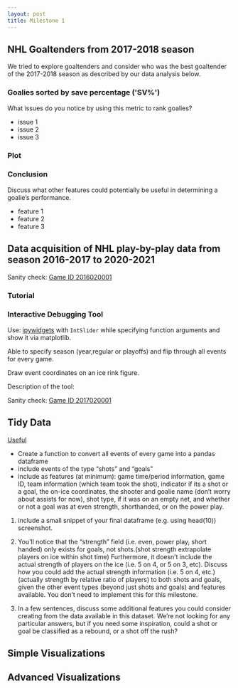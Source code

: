 ```yaml
---
layout: post
title: Milestone 1
---
```

## NHL Goaltenders from 2017-2018 season

We tried to explore goaltenders and consider who was the best goaltender of the 2017-2018 season as described by our data analysis below.

### Goalies sorted by save percentage ('SV%')

What issues do you notice by using this metric to rank goalies?

* issue 1
* issue 2
* issue 3

### Plot
<!--{% include plotly_demo_2.html %}-->

<!-- Filter out the goalies using your proposed approach above, and produce a bar plot with player names on the y-axis and save percentage (‘SV%’) on the x-axis. You can keep the top 20 goalies. Ensure all of the axes are labeled and the title is appropriate. -->

### Conclusion

Discuss what other features could potentially be useful in determining a goalie’s performance.

* feature 1
* feature 2
* feature 3

## Data acquisition of NHL play-by-play data from season 2016-2017 to 2020-2021

Sanity check: [Game ID 2016020001](https://statsapi.web.nhl.com/api/v1/game/2016020001/feed/live/)

<!-- 
The first 4 digits identify the season of the game (ie. 2017 for the 2017-2018 season). The next 2 digits give the type of game, where 01 = preseason, 02 = regular season, 03 = playoffs, 04 = all-star. The final 4 digits identify the specific game number. For regular season and preseason games, this ranges from 0001 to the number of games played. (1271 for seasons with 31 teams (2017 and onwards) and 1230 for seasons with 30 teams). For playoff games, the 2nd digit of the specific number gives the round of the playoffs, the 3rd digit specifies the matchup, and the 4th digit specifies the game (out of 7).

download 2016-2020 regular season 02 & playoffs 03 
2016020001-
2017020001-2017021271
...
202002-->

### Tutorial

<!-- Write a brief tutorial on how your team downloaded the dataset. Imagine :) that you were searching for a guide on how to download the play-by-play data; your guide should make you go “Perfect - this is exactly what I was looking for!”. This can be as simple as copying in your function and an example usage, and writing one or two sentences describing it. -->

### Interactive Debugging Tool

Use: [ipywidgets](https://ipywidgets.readthedocs.io/en/latest/) with `IntSlider` while specifying function arguments and show it via matplotlib.

Able to specify season (year,regular or playoffs) and flip through all events for every game.

Draw event coordinates on an ice rink figure.

Description of the tool:

Sanity check: [Game ID 2017020001](https://www.nhl.com/gamecenter/tor-vs-wpg/2017/10/04/2017020001/recap/plays#game=2017020001,game_state=final,lock_state=final,game_tab=plays)

## Tidy Data

[Useful](https://statsapi.web.nhl.com/api/v1/playTypes)

* Create a function to convert all events of every game into a pandas dataframe
* include events of the type “shots” and “goals”
* include as features (at minimum): game time/period information, game ID, team information (which team took the shot), indicator if its a shot or a goal, the on-ice coordinates, the shooter and goalie name (don’t worry about assists for now), shot type, if it was on an empty net, and whether or not a goal was at even strength, shorthanded, or on the power play.

1. include a small snippet of your final dataframe (e.g. using head(10)) screenshot.
2. You’ll notice that the “strength” field (i.e. even, power play, short handed) only exists for goals, not shots.(shot strength extrapolate players on ice within shot time) Furthermore, it doesn’t include the actual strength of players on the ice (i.e. 5 on 4, or 5 on 3, etc). Discuss how you could add the actual strength information (i.e. 5 on 4, etc.) (actually strength by relative ratio of players) to both shots and goals, given the other event types (beyond just shots and goals) and features available. You don’t need to implement this for this milestone. 

3. In a few sentences, discuss some additional features you could consider creating from the data available in this dataset. We’re not looking for any particular answers, but if you need some inspiration, could a shot or goal be classified as a rebound, or a shot off the rush?

## Simple Visualizations

## Advanced Visualizations
